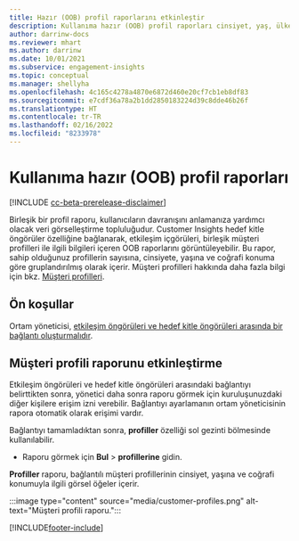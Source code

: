 ```yaml
---
title: Hazır (OOB) profil raporlarını etkinleştir
description: Kullanıma hazır (OOB) profil raporları cinsiyet, yaş, ülke veya kaynak bölgeye göre gruplandırılmış olarak gruplandırılır.
author: darrinw-docs
ms.reviewer: mhart
ms.author: darrinw
ms.date: 10/01/2021
ms.subservice: engagement-insights
ms.topic: conceptual
ms.manager: shellyha
ms.openlocfilehash: 4c165c4278a4870e6872d460e20cf7cb1eb8df83
ms.sourcegitcommit: e7cdf36a78a2b1dd2850183224d39c8dde46b26f
ms.translationtype: HT
ms.contentlocale: tr-TR
ms.lasthandoff: 02/16/2022
ms.locfileid: "8233978"
---
```

# <a name="out-of-box-oob-unified-profile-reports"></a>Kullanıma hazır (OOB) profil raporları

[!INCLUDE [cc-beta-prerelease-disclaimer](includes/cc-beta-prerelease-disclaimer.md)]

Birleşik bir profil raporu, kullanıcıların davranışını anlamanıza yardımcı olacak veri görselleştirme topluluğudur. Customer Insights hedef kitle öngörüler özelliğine bağlanarak, etkileşim içgörüleri, birleşik müşteri profilleri ile ilgili bilgileri içeren OOB raporlarını görüntüleyebilir. Bu rapor, sahip olduğunuz profillerin sayısına, cinsiyete, yaşına ve coğrafi konuma göre gruplandırılmış olarak içerir. Müşteri profilleri hakkında daha fazla bilgi için bkz. [Müşteri profilleri](../audience-insights/customer-profiles.md).

## <a name="prerequisites"></a>Ön koşullar

Ortam yöneticisi, [etkileşim öngörüleri ve hedef kitle öngörüleri arasında bir bağlantı oluşturmalıdır](integrate-audience-insights-engagement-insights.md).

## <a name="enable-the-customer-profile-report"></a>Müşteri profili raporunu etkinleştirme

Etkileşim öngörüleri ve hedef kitle öngörüleri arasındaki bağlantıyı belirttikten sonra, yönetici daha sonra raporu görmek için kuruluşunuzdaki diğer kişilere erişim izni verebilir. Bağlantıyı ayarlamanın ortam yöneticisinin rapora otomatik olarak erişimi vardır. 

Bağlantıyı tamamladıktan sonra, **profiller** özelliği sol gezinti bölmesinde kullanılabilir. 

- Raporu görmek için **Bul** > **profillerine** gidin.

**Profiller** raporu, bağlantılı müşteri profillerinin cinsiyet, yaşına ve coğrafi konumuyla ilgili görsel öğeler içerir.

:::image type="content" source="media/customer-profiles.png" alt-text="Müşteri profili raporu.":::

[!INCLUDE[footer-include](../includes/footer-banner.md)]
